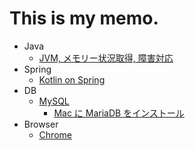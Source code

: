 # This is my memo.

* Java
  * [JVM, メモリー状況取得, 障害対応](java/java_analyze.md)
* Spring
  * [Kotlin on Spring](spring/Kotlin_on_Spring.md)
* DB
  * [MySQL](mysql/mysql.md)
    * [Mac に MariaDB をインストール](mysql/install_mariadb_on_mac.md)
* Browser
  * [Chrome](browser/chrome.md)
